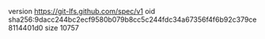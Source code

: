 version https://git-lfs.github.com/spec/v1
oid sha256:9dacc244bc2ecf9580b079b8cc5c244fdc34a67356f4f6b92c379ce8114401d0
size 10757
